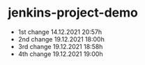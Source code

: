 # jenkins-project-demo
* 1st change 14.12.2021 20:57h
* 2nd change 19.12.2021 18:00h
* 3rd change 19.12.2021 18:58h
* 4th change 19.12.2021 19:00h
